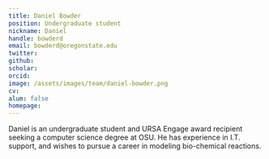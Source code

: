 ```yaml
---
title: Daniel Bowder
position: Undergraduate student
nickname: Daniel
handle: bowderd
email: bowderd@oregonstate.edu
twitter:
github:
scholar:
orcid:
image: /assets/images/team/daniel-bowder.png
cv:
alum: false
homepage:
---
```

Daniel is an undergraduate student and URSA Engage award recipient seeking a computer science degree at OSU. He has experience in I.T. support, and wishes to pursue a career in modeling bio-chemical reactions.

[Oregon State University]: http://oregonstate.edu/
[School of Mechanical, Industrial, and Manufacturing Engineering]: http://mime.oregonstate.edu
[Energy Systems Lab]: http://osucascades.edu/energy-systems-lab/
